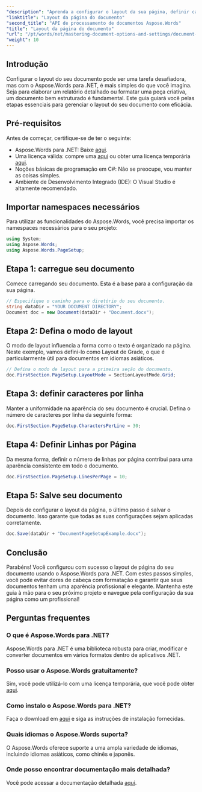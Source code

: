 ```yaml
---
"description": "Aprenda a configurar o layout da sua página, definir caracteres por linha e otimizar a aparência do documento com etapas simples e práticas. Perfeito para desenvolvedores de qualquer nível."
"linktitle": "Layout da página do documento"
"second_title": "API de processamento de documentos Aspose.Words"
"title": "Layout da página do documento"
"url": "/pt/words/net/mastering-document-options-and-settings/document-page-layout/"
"weight": 10
---
```


## Introdução

Configurar o layout do seu documento pode ser uma tarefa desafiadora, mas com o Aspose.Words para .NET, é mais simples do que você imagina. Seja para elaborar um relatório detalhado ou formatar uma peça criativa, um documento bem estruturado é fundamental. Este guia guiará você pelas etapas essenciais para gerenciar o layout do seu documento com eficácia.

## Pré-requisitos

Antes de começar, certifique-se de ter o seguinte:

- Aspose.Words para .NET: Baixe [aqui](https://releases.aspose.com/words/net/).
- Uma licença válida: compre uma [aqui](https://purchase.aspose.com/buy) ou obter uma licença temporária [aqui](https://purchase.aspose.com/temporary-license/).
- Noções básicas de programação em C#: Não se preocupe, vou manter as coisas simples.
- Ambiente de Desenvolvimento Integrado (IDE): O Visual Studio é altamente recomendado.

## Importar namespaces necessários

Para utilizar as funcionalidades do Aspose.Words, você precisa importar os namespaces necessários para o seu projeto:

```csharp
using System;
using Aspose.Words;
using Aspose.Words.PageSetup;
```

## Etapa 1: carregue seu documento

Comece carregando seu documento. Esta é a base para a configuração da sua página.

```csharp
// Especifique o caminho para o diretório do seu documento.
string dataDir = "YOUR DOCUMENT DIRECTORY";
Document doc = new Document(dataDir + "Document.docx");
```

## Etapa 2: Defina o modo de layout

O modo de layout influencia a forma como o texto é organizado na página. Neste exemplo, vamos defini-lo como Layout de Grade, o que é particularmente útil para documentos em idiomas asiáticos.

```csharp
// Defina o modo de layout para a primeira seção do documento.
doc.FirstSection.PageSetup.LayoutMode = SectionLayoutMode.Grid;
```

## Etapa 3: definir caracteres por linha

Manter a uniformidade na aparência do seu documento é crucial. Defina o número de caracteres por linha da seguinte forma:

```csharp
doc.FirstSection.PageSetup.CharactersPerLine = 30;
```

## Etapa 4: Definir Linhas por Página

Da mesma forma, definir o número de linhas por página contribui para uma aparência consistente em todo o documento.

```csharp
doc.FirstSection.PageSetup.LinesPerPage = 10;
```

## Etapa 5: Salve seu documento

Depois de configurar o layout da página, o último passo é salvar o documento. Isso garante que todas as suas configurações sejam aplicadas corretamente.

```csharp
doc.Save(dataDir + "DocumentPageSetupExample.docx");
```

## Conclusão

Parabéns! Você configurou com sucesso o layout de página do seu documento usando o Aspose.Words para .NET. Com estes passos simples, você pode evitar dores de cabeça com formatação e garantir que seus documentos tenham uma aparência profissional e elegante. Mantenha este guia à mão para o seu próximo projeto e navegue pela configuração da sua página como um profissional!

## Perguntas frequentes

### O que é Aspose.Words para .NET?
Aspose.Words para .NET é uma biblioteca robusta para criar, modificar e converter documentos em vários formatos dentro de aplicativos .NET.

### Posso usar o Aspose.Words gratuitamente?
Sim, você pode utilizá-lo com uma licença temporária, que você pode obter [aqui](https://purchase.aspose.com/temporary-license/).

### Como instalo o Aspose.Words para .NET?
Faça o download em [aqui](https://releases.aspose.com/words/net/) e siga as instruções de instalação fornecidas.

### Quais idiomas o Aspose.Words suporta?
O Aspose.Words oferece suporte a uma ampla variedade de idiomas, incluindo idiomas asiáticos, como chinês e japonês.

### Onde posso encontrar documentação mais detalhada?
Você pode acessar a documentação detalhada [aqui](https://reference.aspose.com/words/net/).